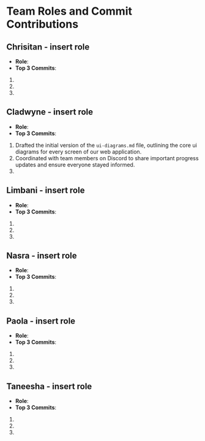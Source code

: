 # Team Roles and Commit Contributions

## Chrisitan - insert role
- **Role**: 
- **Top 3 Commits**:
1. 
2. 
3.

## Cladwyne - insert role
- **Role**: 
- **Top 3 Commits**:
1. Drafted the initial version of the `ui-diagrams.md` file, outlining the core ui diagrams for every screen of our web application.
2. Coordinated with team members on Discord to share important progress updates and ensure everyone stayed informed.
3. 
  

## Limbani - insert role
- **Role**: 
- **Top 3 Commits**:
1. 
2. 
3.

## Nasra - insert role
- **Role**: 
- **Top 3 Commits**:
1. 
2. 
3. 

## Paola - insert role
- **Role**: 
- **Top 3 Commits**:
1. 
2. 
3.

## Taneesha - insert role
- **Role**: 
- **Top 3 Commits**:
1. 
2. 
3.
